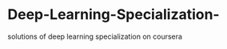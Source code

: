 # Deep-Learning-Specialization-
solutions of deep learning specialization on coursera
<p>
<img ref="https://d3njjcbhbojbot.cloudfront.net/api/utilities/v1/imageproxy/https://d15cw65ipctsrr.cloudfront.net/57/4be3fd8d16487ab9cfa7bba909b236/GreyLogoName1000x1000.png?auto=format&dpr=1&w=100&h=100&fit=clamp">
</p>
